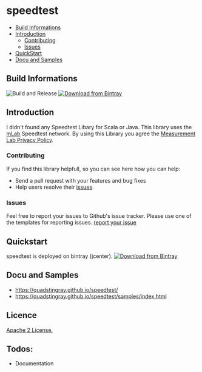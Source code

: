 # speedtest
- [Build Informations](#build-informations)
- [Introduction](#introduction)
  - [Contributing](#contributing)
  - [Issues](#issues)
- [QuickStart](#quickstart)
- [Docu and Samples](#docu-and-samples)
  
## Build Informations
![Build and Release](https://github.com/QuadStingray/speedtest/workflows/Build%20and%20Release/badge.svg)
[ ![Download from Bintray](https://api.bintray.com/packages/quadstingray/maven/speedtest/images/download.svg) ](https://bintray.com/quadstingray/maven/google-cloud-logging/_latestVersion)

## Introduction
I didn't found any Speedtest Libary for Scala or Java. This library uses the [mLab](https://speed.measurementlab.net/#/) Speedtest network. By using this Library you agree the [Measurement Lab Privacy Policy](https://www.measurementlab.net/privacy/).

### Contributing
If you find this library helpfull, so you can see here how you can help:
- Send a pull request with your features and bug fixes
- Help users resolve their [issues](https://github.com/QuadStingray/speedtest/issues).

### Issues
Feel free to report your issues to Github's issue tracker. Please use one of the templates for reporting issues. [report your issue](https://github.com/QuadStingray/speedtest/issues/new/choose)

## Quickstart
speedtest is deployed on bintray (jcenter).
[ ![Download from Bintray](https://api.bintray.com/packages/quadstingray/maven/speedtest/images/download.svg) ](https://bintray.com/quadstingray/maven/google-cloud-logging/_latestVersion)


## Docu and Samples
* https://quadstingray.github.io/speedtest/
* https://quadstingray.github.io/speedtest/samples/index.html

## Licence
[Apache 2 License.](https://github.com/QuadStingray/speedtest/blob/master/LICENSE)

## Todos:
* Documentation